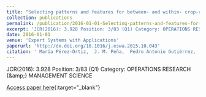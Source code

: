 ```yaml
---
title: "Selecting patterns and features for between- and within- crop-row weed mapping using UAV-imagery"
collection: publications
permalink: /publication/2016-01-01-Selecting-patterns-and-features-for-between-and-within-crop-row-weed-mapping-using-UAV-imagery
excerpt: 'JCR(2016): 3.928 Position: 3/83 (Q1) Category: OPERATIONS RESEARCH &amp; MANAGEMENT SCIENCE'
date: 2016-01-01
venue: 'Expert Systems with Applications'
paperurl: 'http://dx.doi.org/10.1016/j.eswa.2015.10.043'
citation: ' María Pérez-Ortiz,  J. M. Peña,  Pedro Antonio Gutiérrez,  J. Torres-Sánchez,  César Hervás-Martínez,  F. López-Granados, &quot;Selecting patterns and features for between- and within- crop-row weed mapping using UAV-imagery.&quot; Expert Systems with Applications, Vol. 47, 2016, pp. 85–94.'
---
```

JCR(2016): 3.928 Position: 3/83 (Q1) Category: OPERATIONS RESEARCH {\&amp;} MANAGEMENT SCIENCE

[Access paper here](http://dx.doi.org/10.1016/j.eswa.2015.10.043){:target="_blank"}
